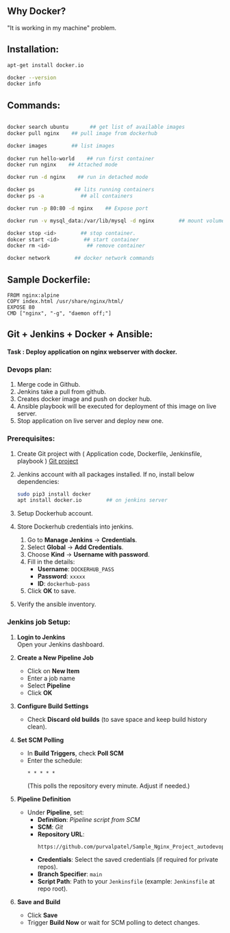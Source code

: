 Why Docker?
-----------
"It is working in my machine" problem.

Installation:
-------------

```bash
apt-get install docker.io

docker --version
docker info
```

Commands:
---------
```bash

docker search ubuntu       ## get list of available images
docker pull nginx    ## pull image from dockerhub

docker images        ## list images
    
docker run hello-world    ## run first container
docker run nginx    ## Attached mode

docker run -d nginx    ## run in detached mode

docker ps             ## lits running containers
docker ps -a            ## all containers

docker run -p 80:80 -d nginx    ## Expose port

docker run -v mysql_data:/var/lib/mysql -d nginx        ## mount volume

docker stop <id>        ## stop container.
dokcer start <id>        ## start container
docker rm <id>            ## remove container

docker network        ## docker network commands
```
Sample Dockerfile:
------------------
```
FROM nginx:alpine
COPY index.html /usr/share/nginx/html/
EXPOSE 80
CMD ["nginx", "-g", "daemon off;"]
```


Git + Jenkins + Docker + Ansible:
---------------------------------
#### Task : Deploy application on nginx webserver with docker.

### Devops plan:
1. Merge code in Github.
2. Jenkins take a pull from github.
3. Creates docker image and push on docker hub.
4. Ansible playbook will be executed for deployment of this image on live server.
5. Stop application on live server and deploy new one.

### Prerequisites:
1. Create Git project with ( Application code, Dockerfile, Jenkinsfile, playbook )
    [Git project](https://github.com/purvalpatel/Sample_Nginx_Project_autodevops)
   
2. Jenkins account with all packages installed.
   If no, install below dependencies:
    ```bash
    sudo pip3 install docker
    apt install docker.io        ## on jenkins server
    ```
   
4. Setup Dockerhub account.
5. Store Dockerhub credentials into jenkins.
    1. Go to **Manage Jenkins** → **Credentials**.
    2. Select **Global** → **Add Credentials**.
    3. Choose **Kind** → **Username with password**.
    4. Fill in the details:
       - **Username**: `DOCKERHUB_PASS`
       - **Password**: `xxxxx`
       - **ID**: `dockerhub-pass`
    5. Click **OK** to save.

6. Verify the ansible inventory.
   
### Jenkins job Setup:
1. **Login to Jenkins**  
   Open your Jenkins dashboard.

2. **Create a New Pipeline Job**  
   - Click on **New Item**  
   - Enter a job name  
   - Select **Pipeline**  
   - Click **OK**

3. **Configure Build Settings**  
   - Check **Discard old builds** (to save space and keep build history clean).

4. **Set SCM Polling**  
   - In **Build Triggers**, check **Poll SCM**  
   - Enter the schedule:  
     ```
     * * * * *
     ```
     (This polls the repository every minute. Adjust if needed.)

5. **Pipeline Definition**  
   - Under **Pipeline**, set:
     - **Definition**: *Pipeline script from SCM*  
     - **SCM**: *Git*  
     - **Repository URL**:  
       ```
       https://github.com/purvalpatel/Sample_Nginx_Project_autodevops.git
       ```
     - **Credentials**: Select the saved credentials (if required for private repos).  
     - **Branch Specifier**: `main`  
     - **Script Path**: Path to your `Jenkinsfile` (example: `Jenkinsfile` at repo root).

6. **Save and Build**  
   - Click **Save**  
   - Trigger **Build Now** or wait for SCM polling to detect changes.
